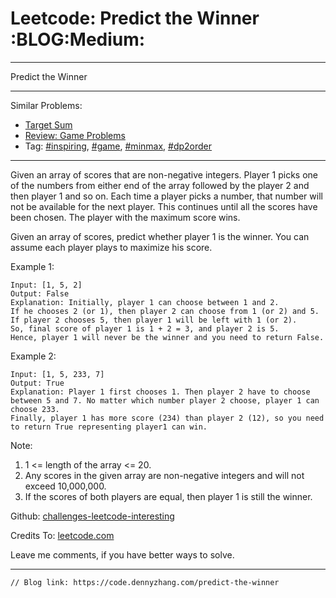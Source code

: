 # Leetcode: Predict the Winner     :BLOG:Medium:


---

Predict the Winner  

---

Similar Problems:  
-   [Target Sum](https://code.dennyzhang.com/target-sum)
-   [Review: Game Problems](https://code.dennyzhang.com/review-game)
-   Tag: [#inspiring](https://code.dennyzhang.com/tag/inspiring), [#game](https://code.dennyzhang.com/tag/game), [#minmax](https://code.dennyzhang.com/tag/minmax), [#dp2order](https://code.dennyzhang.com/tag/dp2order)

---

Given an array of scores that are non-negative integers. Player 1 picks one of the numbers from either end of the array followed by the player 2 and then player 1 and so on. Each time a player picks a number, that number will not be available for the next player. This continues until all the scores have been chosen. The player with the maximum score wins.  

Given an array of scores, predict whether player 1 is the winner. You can assume each player plays to maximize his score.  

Example 1:  

    Input: [1, 5, 2]
    Output: False
    Explanation: Initially, player 1 can choose between 1 and 2. 
    If he chooses 2 (or 1), then player 2 can choose from 1 (or 2) and 5. If player 2 chooses 5, then player 1 will be left with 1 (or 2). 
    So, final score of player 1 is 1 + 2 = 3, and player 2 is 5. 
    Hence, player 1 will never be the winner and you need to return False.

Example 2:  

    Input: [1, 5, 233, 7]
    Output: True
    Explanation: Player 1 first chooses 1. Then player 2 have to choose between 5 and 7. No matter which number player 2 choose, player 1 can choose 233.
    Finally, player 1 has more score (234) than player 2 (12), so you need to return True representing player1 can win.

Note:  
1.  1 <= length of the array <= 20.
2.  Any scores in the given array are non-negative integers and will not exceed 10,000,000.
3.  If the scores of both players are equal, then player 1 is still the winner.

Github: [challenges-leetcode-interesting](https://github.com/DennyZhang/challenges-leetcode-interesting/tree/master/predict-the-winner)  

Credits To: [leetcode.com](https://leetcode.com/problems/predict-the-winner/description/)  

Leave me comments, if you have better ways to solve.  

---

    // Blog link: https://code.dennyzhang.com/predict-the-winner